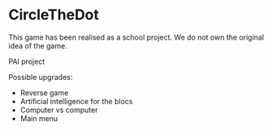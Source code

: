 # CircleTheDot

This game has been realised as a school project. We do not own the original idea of the game.

PAI project

Possible upgrades:
- Reverse game
- Artificial intelligence for the blocs
- Computer vs computer
- Main menu
